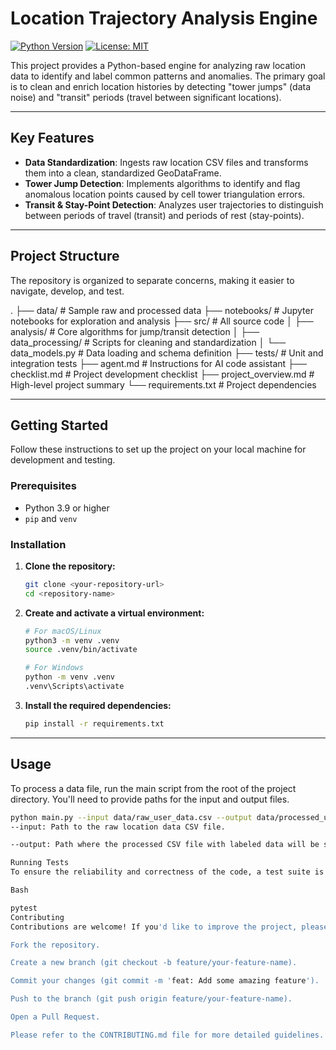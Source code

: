 # Location Trajectory Analysis Engine

[![Python Version](https://img.shields.io/badge/python-3.9%2B-blue.svg)](https://www.python.org/downloads/)
[![License: MIT](https://img.shields.io/badge/License-MIT-yellow.svg)](https://opensource.org/licenses/MIT)

This project provides a Python-based engine for analyzing raw location data to identify and label common patterns and anomalies. The primary goal is to clean and enrich location histories by detecting "tower jumps" (data noise) and "transit" periods (travel between significant locations).

---

## Key Features

-   **Data Standardization**: Ingests raw location CSV files and transforms them into a clean, standardized GeoDataFrame.
-   **Tower Jump Detection**: Implements algorithms to identify and flag anomalous location points caused by cell tower triangulation errors.
-   **Transit & Stay-Point Detection**: Analyzes user trajectories to distinguish between periods of travel (transit) and periods of rest (stay-points).

---

## Project Structure

The repository is organized to separate concerns, making it easier to navigate, develop, and test.

.
├── data/                  # Sample raw and processed data
├── notebooks/             # Jupyter notebooks for exploration and analysis
├── src/                   # All source code
│   ├── analysis/          # Core algorithms for jump/transit detection
│   ├── data_processing/   # Scripts for cleaning and standardization
│   └── data_models.py     # Data loading and schema definition
├── tests/                 # Unit and integration tests
├── agent.md               # Instructions for AI code assistant
├── checklist.md           # Project development checklist
├── project_overview.md    # High-level project summary
└── requirements.txt       # Project dependencies


---

## Getting Started

Follow these instructions to set up the project on your local machine for development and testing.

### Prerequisites

-   Python 3.9 or higher
-   `pip` and `venv`

### Installation

1.  **Clone the repository:**
    ```sh
    git clone <your-repository-url>
    cd <repository-name>
    ```

2.  **Create and activate a virtual environment:**
    ```sh
    # For macOS/Linux
    python3 -m venv .venv
    source .venv/bin/activate

    # For Windows
    python -m venv .venv
    .venv\Scripts\activate
    ```

3.  **Install the required dependencies:**
    ```sh
    pip install -r requirements.txt
    ```

---

## Usage

To process a data file, run the main script from the root of the project directory. You'll need to provide paths for the input and output files.

```sh
python main.py --input data/raw_user_data.csv --output data/processed_user_data.csv
--input: Path to the raw location data CSV file.

--output: Path where the processed CSV file with labeled data will be saved.

Running Tests
To ensure the reliability and correctness of the code, a test suite is included. Run the tests using pytest:

Bash

pytest
Contributing
Contributions are welcome! If you'd like to improve the project, please follow these steps:

Fork the repository.

Create a new branch (git checkout -b feature/your-feature-name).

Commit your changes (git commit -m 'feat: Add some amazing feature').

Push to the branch (git push origin feature/your-feature-name).

Open a Pull Request.

Please refer to the CONTRIBUTING.md file for more detailed guidelines.